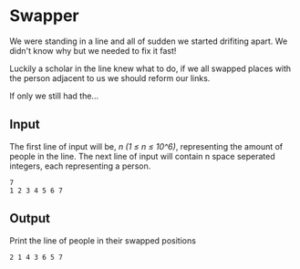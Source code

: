 # Swapper

We were standing in a line and all of sudden we started drifiting apart. We didn't know why but we needed to fix it fast!

Luckily a scholar in the line knew what to do, if we all swapped places with the person adjacent to us we should reform our links.

If only we still had the...

## Input

The first line of input will be, _n (1 ≤ n ≤ 10^6)_, representing the amount of people in the line. 
The next line of input will contain n space seperated integers, each representing a person.

```
7
1 2 3 4 5 6 7
```

## Output

Print the line of people in their swapped positions
```
2 1 4 3 6 5 7
```